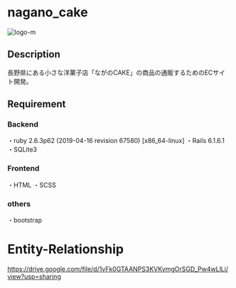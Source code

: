 # nagano_cake
![logo-m](https://user-images.githubusercontent.com/106795266/180699711-b76a2525-8cb3-4699-8765-ca723b39a42a.png)

## Description
長野県にある小さな洋菓子店「ながのCAKE」の商品の通販するためのECサイト開発。

## Requirement
### Backend
・ruby 2.6.3p62 (2019-04-16 revision 67580) [x86_64-linux]
・Rails 6.1.6.1
・SQLite3

### Frontend
・HTML
・SCSS

### others
・bootstrap

# Entity-Relationship

https://drive.google.com/file/d/1vFk0GTAANPS3KVKvmgOrSGD_Pw4wLlLi/view?usp=sharing
